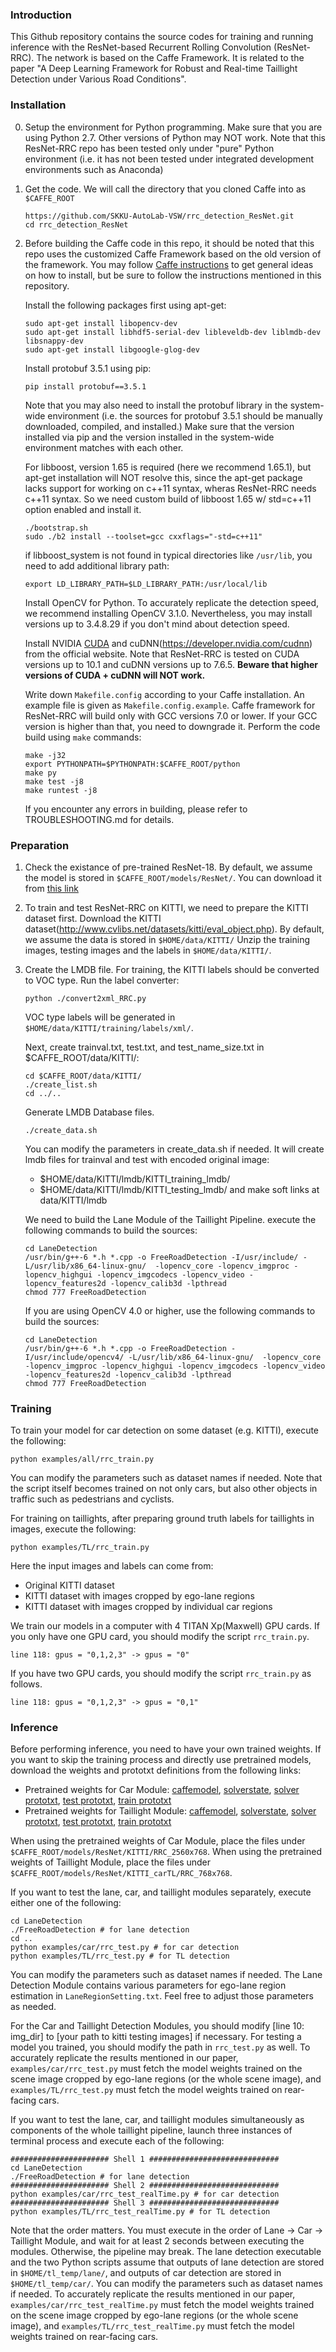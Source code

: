 ### Introduction
This Github repository contains the source codes for training and running inference with the ResNet-based Recurrent Rolling Convolution (ResNet-RRC). The network is based on the Caffe Framework. It is related to the paper "A Deep Learning Framework for Robust and Real-time Taillight Detection under Various Road Conditions".

### Installation
0. Setup the environment for Python programming. Make sure that you are using Python 2.7. Other versions of Python may NOT work. Note that this ResNet-RRC repo has been tested only under "pure" Python environment (i.e. it has not been tested under integrated development environments such as Anaconda)
1. Get the code. We will call the directory that you cloned Caffe into as `$CAFFE_ROOT`
   ```Shell
   https://github.com/SKKU-AutoLab-VSW/rrc_detection_ResNet.git
   cd rrc_detection_ResNet
   ```
2. Before building the Caffe code in this repo, it should be noted that this repo uses the customized Caffe Framework based on the old version of the framework. You may follow [Caffe instructions](http://caffe.berkeleyvision.org/installation.html) to get general ideas on how to install, but be sure to follow the instructions mentioned in this repository.

   Install the following packages first using apt-get:

   ```Shell
   sudo apt-get install libopencv-dev
   sudo apt-get install libhdf5-serial-dev libleveldb-dev liblmdb-dev libsnappy-dev
   sudo apt-get install libgoogle-glog-dev
   ```
   
   Install protobuf 3.5.1 using pip:
   ```Shell
   pip install protobuf==3.5.1
   ```
   Note that you may also need to install the protobuf library in the system-wide environment (i.e. the sources for protobuf 3.5.1 should be manually downloaded, compiled, and installed.) Make sure that the version installed via pip and the version installed in the system-wide environment matches with each other.
   
   For libboost, version 1.65 is required (here we recommend 1.65.1), but apt-get installation will NOT resolve this, since the apt-get package lacks support for working on c++11 syntax, wheras ResNet-RRC needs c++11 syntax. So we need custom build of libboost 1.65 w/ std=c++11 option enabled and install it.

   ```Shell
   ./bootstrap.sh
   sudo ./b2 install --toolset=gcc cxxflags="-std=c++11"
   ```

   if libboost_system is not found in typical directories like `/usr/lib`, you need to add additional library path:
   ```Shell
   export LD_LIBRARY_PATH=$LD_LIBRARY_PATH:/usr/local/lib
   ```
   
   Install OpenCV for Python. To accurately replicate the detection speed, we recommend installing OpenCV 3.1.0. Nevertheless, you may install versions up to 3.4.8.29 if you don't mind about detection speed.
   
   Install NVIDIA [CUDA](https://developer.nvidia.com/cuda-downloads) and cuDNN(https://developer.nvidia.com/cudnn) from the official website. Note that ResNet-RRC is tested on CUDA versions up to 10.1 and cuDNN versions up to 7.6.5. **Beware that higher versions of CUDA + cuDNN will NOT work.**
   
   Write down `Makefile.config` according to your Caffe installation. An example file is given as `Makefile.config.example`.
   Caffe framework for ResNet-RRC will build only with GCC versions 7.0 or lower. If your GCC version is higher than that, you need to downgrade it.
   Perform the code build using `make` commands:
   ```Shell
   make -j32
   export PYTHONPATH=$PYTHONPATH:$CAFFE_ROOT/python
   make py
   make test -j8
   make runtest -j8
   ```

   If you encounter any errors in building, please refer to TROUBLESHOOTING.md for details.

### Preparation
1. Check the existance of pre-trained ResNet-18.
   By default, we assume the model is stored in `$CAFFE_ROOT/models/ResNet/`.
   You can download it from [this link](https://onedrive.live.com/?authkey=%21AJiz7yGu%5F5i4iBw&cid=7C725726AF404CFD&id=7C725726AF404CFD%21451&parId=root&o=OneUp)

2. To train and test ResNet-RRC on KITTI, we need to prepare the KITTI dataset first.
   Download the KITTI dataset(http://www.cvlibs.net/datasets/kitti/eval_object.php).
   By default, we assume the data is stored in `$HOME/data/KITTI/`
   Unzip the training images, testing images and the labels in `$HOME/data/KITTI/`.

3. Create the LMDB file.
   For training, the KITTI labels should be converted to VOC type. Run the label converter:
   ```Shell
   python ./convert2xml_RRC.py
   ```
   VOC type labels will be generated in `$HOME/data/KITTI/training/labels/xml/`.
   
   Next, create trainval.txt, test.txt, and test_name_size.txt in $CAFFE_ROOT/data/KITTI/:
   ```Shell
   cd $CAFFE_ROOT/data/KITTI/
   ./create_list.sh
   cd ../..
   ```
   
   Generate LMDB Database files.
   ```Shell
   ./create_data.sh
   ```
   You can modify the parameters in create_data.sh if needed.
   It will create lmdb files for trainval and test with encoded original image:
      - $HOME/data/KITTI/lmdb/KITTI_training_lmdb/
      - $HOME/data/KITTI/lmdb/KITTI_testing_lmdb/
   and make soft links at data/KITTI/lmdb
   
   We need to build the Lane Module of the Taillight Pipeline. execute the following commands to build the sources:
   ```Shell
   cd LaneDetection
   /usr/bin/g++-6 *.h *.cpp -o FreeRoadDetection -I/usr/include/ -L/usr/lib/x86_64-linux-gnu/  -lopencv_core -lopencv_imgproc -lopencv_highgui -lopencv_imgcodecs -lopencv_video -lopencv_features2d -lopencv_calib3d -lpthread
   chmod 777 FreeRoadDetection
   ```
   If you are using OpenCV 4.0 or higher, use the following commands to build the sources:
   ```Shell
   cd LaneDetection
   /usr/bin/g++-6 *.h *.cpp -o FreeRoadDetection -I/usr/include/opencv4/ -L/usr/lib/x86_64-linux-gnu/  -lopencv_core -lopencv_imgproc -lopencv_highgui -lopencv_imgcodecs -lopencv_video -lopencv_features2d -lopencv_calib3d -lpthread
   chmod 777 FreeRoadDetection
   ```
   
### Training
   To train your model for car detection on some dataset (e.g. KITTI), execute the following:
   ```Shell
   python examples/all/rrc_train.py
   ```
   You can modify the parameters such as dataset names if needed. Note that the script itself becomes trained on not only cars, but also other objects in traffic such as pedestrians and cyclists.
   
   For training on taillights, after preparing ground truth labels for taillights in images, execute the following:
   ```Shell
   python examples/TL/rrc_train.py
   ```
   Here the input images and labels can come from:
   - Original KITTI dataset
   - KITTI dataset with images cropped by ego-lane regions
   - KITTI dataset with images cropped by individual car regions

   We train our models in a computer with 4 TITAN Xp(Maxwell) GPU cards. If you only have one GPU card, you should modify the script `rrc_train.py`.
   ```Shell
   line 118: gpus = "0,1,2,3" -> gpus = "0"
   ```
   If you have two GPU cards, you should modify the script `rrc_train.py` as follows.
   ```Shell
   line 118: gpus = "0,1,2,3" -> gpus = "0,1"
   ```
### Inference
   Before performing inference, you need to have your own trained weights. If you want to skip the training process and directly use pretrained models, download the weights and prototxt definitions from the following links:
   
   - Pretrained weights for Car Module: [caffemodel](https://drive.google.com/file/d/1C-k1pFW37bA-sarLexewF-vdFlImonf8/view?usp=sharing), [solverstate](https://drive.google.com/file/d/1ub6q3WGBLQjtiL4tszwZ0pveYYmTK7Fy/view?usp=sharing), [solver prototxt](https://drive.google.com/file/d/1E39IBlHRaZsIW0I24SgpGILbXnbOxYJM/view?usp=sharing), [test prototxt](https://drive.google.com/file/d/1xMvo_AJrOEe9gThXIa62PFfp-DFfHB2q/view?usp=sharing), [train prototxt](https://drive.google.com/file/d/1kg9ojxLd08iYQaISmsiMI0uejeUGVor1/view?usp=sharing)
   - Pretrained weights for Taillight Module: [caffemodel](https://drive.google.com/file/d/1mF0udE1-ltt8Cx79dHR5hHiGzUY5mrI6/view?usp=sharing), [solverstate](https://drive.google.com/file/d/1sN_GWVfnlL4rDmquk4wkCyaQBw-cZZdR/view?usp=sharing), [solver prototxt](https://drive.google.com/file/d/1dKmfFept66YIPsvPpmFNZvEvsCHgrGOH/view?usp=sharing), [test prototxt](https://drive.google.com/file/d/1nhGVSPLmLPWjx5rhie5-swPRujL8t9Hi/view?usp=sharing), [train prototxt](https://drive.google.com/file/d/1Mcpa9e1xUO7nqiz0pOCQICjcRZer-fqg/view?usp=sharing)
   
   When using the pretrained weights of Car Module, place the files under `$CAFFE_ROOT/models/ResNet/KITTI/RRC_2560x768`.
   When using the pretrained weights of Taillight Module, place the files under `$CAFFE_ROOT/models/ResNet/KITTI_carTL/RRC_768x768`.
   
   If you want to test the lane, car, and taillight modules separately, execute either one of the following:
   ```Shell
   cd LaneDetection
   ./FreeRoadDetection # for lane detection
   cd ..
   python examples/car/rrc_test.py # for car detection
   python examples/TL/rrc_test.py # for TL detection
   ```
   You can modify the parameters such as dataset names if needed.
   The Lane Detection Module contains various parameters for ego-lane region estimation in `LaneRegionSetting.txt`. Feel free to adjust those parameters as needed.
   
   For the Car and Taillight Detection Modules, you should modify [line 10: img_dir] to [your path to kitti testing images] if necessary.
   For testing a model you trained, you should modify the path in `rrc_test.py` as well.
   To accurately replicate the results mentioned in our paper, `examples/car/rrc_test.py` must fetch the model weights trained on the scene image cropped by ego-lane regions (or the whole scene image), and `examples/TL/rrc_test.py` must fetch the model weights trained on rear-facing cars.
   
   If you want to test the lane, car, and taillight modules simultaneously as components of the whole taillight pipeline, launch three instances of terminal process and execute each of the following:
   ```Shell
   ###################### Shell 1 #############################
   cd LaneDetection
   ./FreeRoadDetection # for lane detection
   ###################### Shell 2 #############################
   python examples/car/rrc_test_realTime.py # for car detection
   ###################### Shell 3 #############################
   python examples/TL/rrc_test_realTime.py # for TL detection
   ```
   Note that the order matters. You must execute in the order of Lane -> Car -> Taillight Module, and wait for at least 2 seconds between executing the modules. Otherwise, the pipeline may break.
   The lane detection executable and the two Python scripts assume that outputs of lane detection are stored in `$HOME/tl_temp/lane/`, and outputs of car detection are stored in `$HOME/tl_temp/car/`.
   You can modify the parameters such as dataset names if needed.
   To accurately replicate the results mentioned in our paper, `examples/car/rrc_test_realTime.py` must fetch the model weights trained on the scene image cropped by ego-lane regions (or the whole scene image), and `examples/TL/rrc_test_realTime.py` must fetch the model weights trained on rear-facing cars.
   
   

